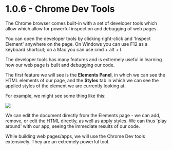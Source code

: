 # 1.0.6 - Chrome Dev Tools

The Chrome browser comes built-in with a set of developer tools which allow which allow for powerful inspection and debugging of web pages. 

You can open the developer tools by clicking right-click and 'Inspect Element' anywhere on the page. On Windows you can use F12 as a keyboard shortcut; on a Mac you can use cmd + alt + I. 

The developer tools has many features and is extremely useful in learning how our web page is built and debugging our code.

The first feature we will see is the **Elements Panel**, in which we can see the HTML elements of our page, and the **Styles** tab in which we can see the applied styles of the element we are currently looking at.

For example, we might see some thing like this:

<img src='http://i.imgur.com/aNJJFLA.jpg' />

We can edit the document directly from the Elements page - we can add, remove, or edit the HTML directly, as well as apply styles. We can thus 'play around' with our app, seeing the immediate results of our code. 

While building web pages/apps, we will use the Chrome Dev tools extensively. They are an extremely powerful tool.